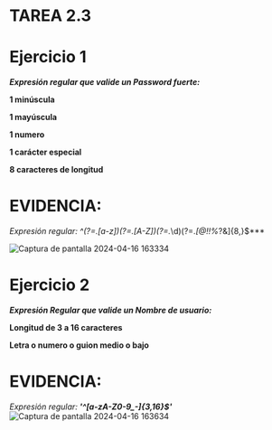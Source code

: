 # TAREA 2.3

# Ejercicio 1
***Expresión regular que valide un Password fuerte:***

**1 minúscula**

**1 mayúscula**

**1 numero**

**1 carácter especial**

**8 caracteres de longitud**
# 

# EVIDENCIA:
*Expresión regular:* ***^(?=.*[a-z])(?=.*[A-Z])(?=.*\d)(?=.*[@$!%*?&])[A-Za-z\d@$!%*?&]{8,}$***

![Captura de pantalla 2024-04-16 163334](https://github.com/GabrielRoFe/LenguajesYAutomatas/assets/160956553/b47736bb-41bb-45a4-a26b-6a9151f3f471)

#
# Ejercicio 2

***Expresión Regular que valide un Nombre de usuario:***

**Longitud de 3 a 16 caracteres**

**Letra o numero o guion medio o bajo**
#

# EVIDENCIA:

*Expresión regular:* ***'^[a-zA-Z0-9_-]{3,16}$'***![Captura de pantalla 2024-04-16 163634](https://github.com/GabrielRoFe/LenguajesYAutomatas/assets/160956553/8e725d74-4fb5-4bb7-b117-3e350b4de837)


